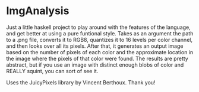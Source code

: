 # ImgAnalysis
Just a little haskell project to play around with the features of the language, and get better at using a pure funtional style. Takes as an argument the path to a .png file, converts it to RGB8, quantizes it to 16 levels per color channel, and then looks over all its pixels. After that, it generates an output image based on the number of pixels of each color and the approximate location in the image where the pixels of that color were found. The results are pretty abstract, but if
you  use an image with distinct enough blobs of color and REALLY squint, you can sort of see it.

Uses the JuicyPixels library by Vincent Berthoux. Thank you!
